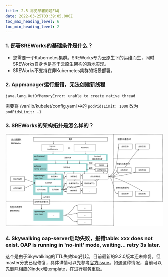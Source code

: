 ```yaml
---
title: 2.5 常见部署问题FAQ
date: 2022-03-25T03:39:05.000Z
toc_max_heading_level: 6
toc_min_heading_level: 2
---
```


<a name="VDP4m"></a>

### 1. 部署SREWorks的基础条件是什么？
- 您需要一个Kubernetes集群。SREWorks专为云原生下的运维而生，同时SREWorks自身也是基于云原生架构的落地实现。
- SREWorks不支持在非Kubernetes集群的场景部署。

<a name="pyyIT"></a>

### 2. Appmanager运行报错，无法创建新线程
```
java.lang.OutOfMemoryError: unable to create native thread
```
需要将 /var/lib/kubelet/config.yaml 中的 `podPidsLimit: 1000` 改为 `podPidsLimit: -1`
<a name="LYcu3"></a>

### 
<a name="LdEAB"></a>

### 3. SREWorks的架构拓扑是怎么样的？

![](./pictures/1660717653235-57d824ed-405a-443d-9d16-51dec02f1fe5.jpeg)

<a name="AYcoD"></a>

### 4. Skywalking oap-server启动失败，报错table: xxx does not exist. OAP is running in 'no-init' mode, waiting... retry 3s later.
这个是由于Skywalking的TTL失效bug引起，目前最新的9.2.0版本还未修复，但master分支已经修复，具体详情可以先参考[官方issue](https://github.com/apache/skywalking/issues/4938)。如遇这种情况，当前可以先删除相应的index和template，在进行服务重启。
